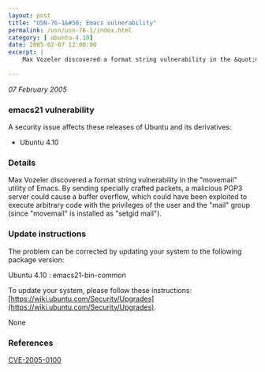 ```yaml
---
layout: post
title: "USN-76-1&#58; Emacs vulnerability"
permalink: /usn/usn-76-1/index.html
category: [ ubuntu-4.10]
date: 2005-02-07 12:00:00
excerpt: |
    Max Vozeler discovered a format string vulnerability in the &quot;movemail&quot; utility of Emacs. By sending specially crafted packets, a malicious POP3 server could cause a buffer overflow, which could have been exploited to execute arbitrary code with the privileges of the user and the &quot;mail&quot; group (since &quot;movemail&quot; is installed as &quot;setgid mail&quot;).
    
--- 
```

 
 

*07 February 2005*

### emacs21 vulnerability

A security issue affects these releases of Ubuntu and its derivatives:

* Ubuntu 4.10

### Details

Max Vozeler discovered a format string vulnerability in the &quot;movemail&quot; utility of Emacs. By sending specially crafted packets, a malicious POP3 server could cause a buffer overflow, which could have been exploited to execute arbitrary code with the privileges of the user and the &quot;mail&quot; group (since &quot;movemail&quot; is installed as &quot;setgid mail&quot;).

### Update instructions

The problem can be corrected by updating your system to the following package version:

Ubuntu 4.10
 : emacs21-bin-common 

To update your system, please follow these instructions: [https://wiki.ubuntu.com/Security/Upgrades](https://wiki.ubuntu.com/Security/Upgrades).

None

### References

 
 [CVE-2005-0100](http://people.ubuntu.com/~ubuntu-security/cve/CVE-2005-0100)
 

